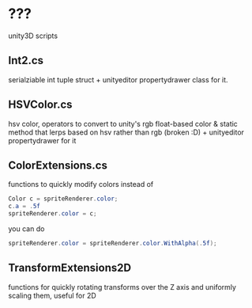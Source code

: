 # ???
unity3D scripts

## Int2.cs
serialziable int tuple struct + unityeditor propertydrawer class for it.

## HSVColor.cs
hsv color, operators to convert to unity's rgb float-based color & static method that lerps based on hsv rather than rgb (broken :D) + unityeditor propertydrawer for it

## ColorExtensions.cs
functions to quickly modify colors
instead of
```C#
Color c = spriteRenderer.color;
c.a = .5f
spriteRenderer.color = c;
```
you can do
```C#
spriteRenderer.color = spriteRenderer.color.WithAlpha(.5f);
```

## TransformExtensions2D
functions for quickly rotating transforms over the Z axis and uniformly scaling them, useful for 2D
